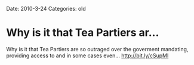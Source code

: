 Date: 2010-3-24
Categories: old

# Why is it that Tea Partiers ar...

Why is it that Tea Partiers are so outraged over the goverment mandating, providing access to and in some cases even... <a href="http://bit.ly/cSupMl" rel="nofollow">http://bit.ly/cSupMl</a>
